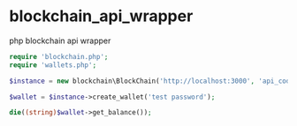 # blockchain_api_wrapper
php blockchain api wrapper 

```php
require 'blockchain.php';
require 'wallets.php';

$instance = new blockchain\BlockChain('http://localhost:3000', 'api_code');

$wallet = $instance->create_wallet('test password');

die((string)$wallet->get_balance());
```
